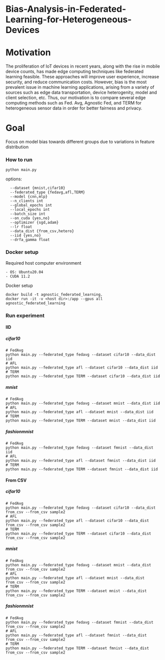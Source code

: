 # Bias-Analysis-in-Federated-Learning-for-Heterogeneous-Devices

# Motivation

The proliferation of IoT devices in recent years, along with the rise in mobile device counts, has made edge computing techniques like federated learning feasible. These approaches will improve user experience, increase security, and reduce communication costs. However, bias is the most prevalent issue in machine learning applications, arising from a variety of sources such as edge data transportation, device heterogenity, model and client selection, etc. Thus, our motivation is to compare several edge computing methods such as Fed. Avg, Agnostic Fed, and TERM for heterogeneous sensor data in order for better fairness and privacy.

# Goal
Focus on model bias towards different groups due to variations in feature distribution


### How to run
```
python main.py 
```
options:
```
  --dataset {mnist,cifar10}          
  --federated_type {fedavg,afl,TERM}     
  --model {cnn,mlp}         
  --n_clients int            
  --global_epochs int    
  --local_epochs int
  --batch_size int
  --on_cuda {yes,no}
  --optimizer {sgd,adam}
  --lr float
  --data_dist {from_csv,hetero}
  --iid {yes,no}
  --drfa_gamma float
```


### Docker setup

Required host computer environment
```
- OS: Ubuntu20.04
- CUDA 11.2
```

Docker setup
```
docker build -t agnostic_federated_learning.
docker run -it -v <host dir>:/app --gpus all agnostic_federated_learning
```


### Run experiment

#### IID

##### cifar10
```
# FedAvg
python main.py --federated_type fedavg --dataset cifar10 --data_dist iid
# AFL
python main.py --federated_type afl --dataset cifar10 --data_dist iid
# TERM
python main.py --federated_type TERM --dataset cifar10 --data_dist iid
```
##### mnist
```
# FedAvg
python main.py --federated_type fedavg --dataset mnist --data_dist iid
# AFL
python main.py --federated_type afl --dataset mnist --data_dist iid
# TERM
python main.py --federated_type TERM --dataset mnist --data_dist iid
```

##### fashionmnist
```
# FedAvg
python main.py --federated_type fedavg --dataset fmnist --data_dist iid
# AFL
python main.py --federated_type afl --dataset fmnist --data_dist iid
# TERM
python main.py --federated_type TERM --dataset fmnist --data_dist iid
```

#### From CSV
##### cifar10
```
# FedAvg
python main.py --federated_type fedavg --dataset cifar10 --data_dist from_csv --from_csv sample2
# AFL
python main.py --federated_type afl --dataset cifar10 --data_dist from_csv --from_csv sample2
# TERM
python main.py --federated_type TERM --dataset cifar10 --data_dist from_csv --from_csv sample2

```
##### mnist
```
# FedAvg
python main.py --federated_type fedavg --dataset mnist --data_dist from_csv --from_csv sample2
# AFL
python main.py --federated_type afl --dataset mnist --data_dist from_csv --from_csv sample2
# TERM
python main.py --federated_type TERM --dataset mnist --data_dist from_csv --from_csv sample2
```
##### fashionmnist
```
# FedAvg
python main.py --federated_type fedavg --dataset fmnist --data_dist from_csv --from_csv sample2
# AFL
python main.py --federated_type afl --dataset fmnist --data_dist from_csv --from_csv sample2
# TERM
python main.py --federated_type TERM --dataset fmnist --data_dist from_csv --from_csv sample2
```
